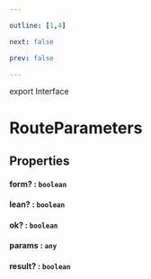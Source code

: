 ```yaml
---

outline: [1,4]

next: false

prev: false

---
```


export Interface
# RouteParameters

## Properties

#### form? : `boolean`

#### lean? : `boolean`

#### ok? : `boolean`

#### params : `any`

#### result? : `boolean`
